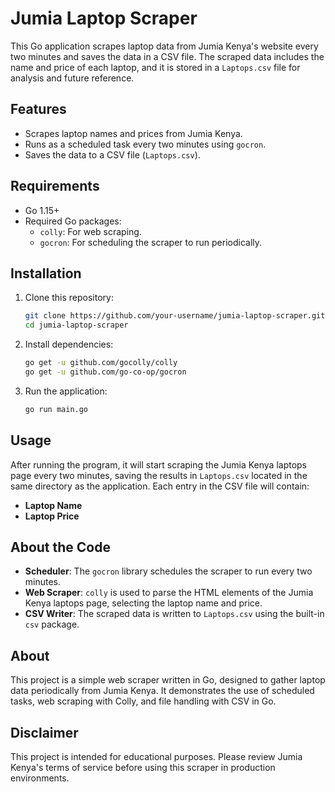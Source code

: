 # Jumia Laptop Scraper

This Go application scrapes laptop data from Jumia Kenya's website every two minutes and saves the data in a CSV file. The scraped data includes the name and price of each laptop, and it is stored in a `Laptops.csv` file for analysis and future reference.

## Features
- Scrapes laptop names and prices from Jumia Kenya.
- Runs as a scheduled task every two minutes using `gocron`.
- Saves the data to a CSV file (`Laptops.csv`).

## Requirements
- Go 1.15+
- Required Go packages:
  - `colly`: For web scraping.
  - `gocron`: For scheduling the scraper to run periodically.

## Installation
1. Clone this repository:
    ```bash
    git clone https://github.com/your-username/jumia-laptop-scraper.git
    cd jumia-laptop-scraper
    ```

2. Install dependencies:
    ```bash
    go get -u github.com/gocolly/colly
    go get -u github.com/go-co-op/gocron
    ```

3. Run the application:
    ```bash
    go run main.go
    ```

## Usage
After running the program, it will start scraping the Jumia Kenya laptops page every two minutes, saving the results in `Laptops.csv` located in the same directory as the application. Each entry in the CSV file will contain:
- **Laptop Name**
- **Laptop Price**

## About the Code
- **Scheduler**: The `gocron` library schedules the scraper to run every two minutes.
- **Web Scraper**: `colly` is used to parse the HTML elements of the Jumia Kenya laptops page, selecting the laptop name and price.
- **CSV Writer**: The scraped data is written to `Laptops.csv` using the built-in `csv` package.

## About
This project is a simple web scraper written in Go, designed to gather laptop data periodically from Jumia Kenya. It demonstrates the use of scheduled tasks, web scraping with Colly, and file handling with CSV in Go.

## Disclaimer
This project is intended for educational purposes. Please review Jumia Kenya's terms of service before using this scraper in production environments.
